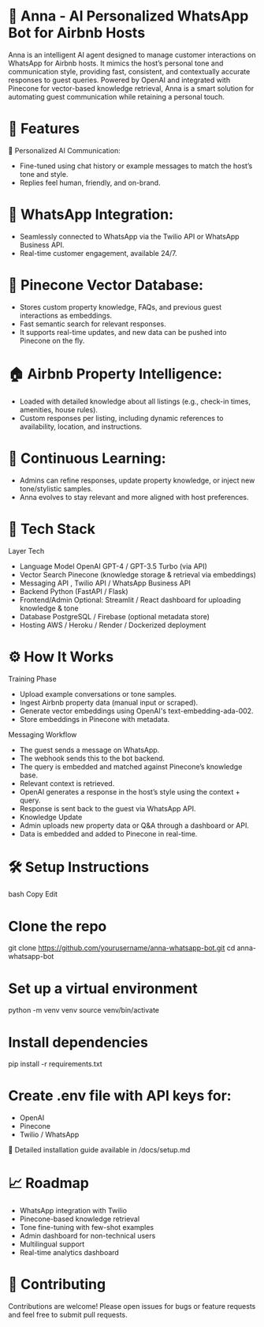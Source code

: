 # 🧠 Anna - AI Personalized WhatsApp Bot for Airbnb Hosts

Anna is an intelligent AI agent designed to manage customer interactions on WhatsApp for Airbnb hosts. It mimics the host’s personal tone and communication style, providing fast, consistent, and contextually accurate responses to guest queries. Powered by OpenAI and integrated with Pinecone for vector-based knowledge retrieval, Anna is a smart solution for automating guest communication while retaining a personal touch.




# 🚀 Features

🤖 Personalized AI Communication:

- Fine-tuned using chat history or example messages to match the host’s tone and style.
- Replies feel human, friendly, and on-brand.




# 📱 WhatsApp Integration:

- Seamlessly connected to WhatsApp via the Twilio API or WhatsApp Business API.
- Real-time customer engagement, available 24/7.



# 🧠 Pinecone Vector Database:

- Stores custom property knowledge, FAQs, and previous guest interactions as embeddings.
- Fast semantic search for relevant responses.
- It supports real-time updates, and new data can be pushed into Pinecone on the fly.



# 🏠 Airbnb Property Intelligence:

- Loaded with detailed knowledge about all listings (e.g., check-in times, amenities, house rules).
- Custom responses per listing, including dynamic references to availability, location, and instructions.




# 🔁 Continuous Learning:

- Admins can refine responses, update property knowledge, or inject new tone/stylistic samples.
- Anna evolves to stay relevant and more aligned with host preferences.



# 🧰 Tech Stack

Layer	Tech
- Language Model	OpenAI GPT-4 / GPT-3.5 Turbo (via API)
- Vector Search	Pinecone (knowledge storage & retrieval via embeddings)
- Messaging API	, Twilio API / WhatsApp Business API
- Backend	Python (FastAPI / Flask)
- Frontend/Admin	Optional: Streamlit / React dashboard for uploading knowledge & tone
- Database	PostgreSQL / Firebase (optional metadata store)
- Hosting	AWS / Heroku / Render / Dockerized deployment


# ⚙️ How It Works

Training Phase

- Upload example conversations or tone samples.
- Ingest Airbnb property data (manual input or scraped).
- Generate vector embeddings using OpenAI's text-embedding-ada-002.
- Store embeddings in Pinecone with metadata.

Messaging Workflow

- The guest sends a message on WhatsApp.
- The webhook sends this to the bot backend.
- The query is embedded and matched against Pinecone’s knowledge base.
- Relevant context is retrieved.
- OpenAI generates a response in the host’s style using the context + query.
- Response is sent back to the guest via WhatsApp API.
- Knowledge Update
- Admin uploads new property data or Q&A through a dashboard or API.
- Data is embedded and added to Pinecone in real-time.

# 🛠️ Setup Instructions

bash
Copy
Edit

# Clone the repo

git clone https://github.com/yourusername/anna-whatsapp-bot.git
cd anna-whatsapp-bot

# Set up a virtual environment

python -m venv venv
source venv/bin/activate



# Install dependencies

pip install -r requirements.txt


# Create .env file with API keys for:


- OpenAI
- Pinecone
- Twilio / WhatsApp


📌 Detailed installation guide available in /docs/setup.md


# 📈 Roadmap

- WhatsApp integration with Twilio
- Pinecone-based knowledge retrieval
- Tone fine-tuning with few-shot examples
- Admin dashboard for non-technical users
- Multilingual support
- Real-time analytics dashboard


# 🤝 Contributing
Contributions are welcome! Please open issues for bugs or feature requests and feel free to submit pull requests.
